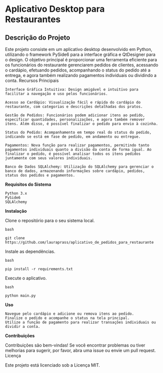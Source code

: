 # Aplicativo Desktop para Restaurantes
## Descrição do Projeto

Este projeto consiste em um aplicativo desktop desenvolvido em Python, utilizando o framework PySide6 para a interface gráfica e QtDesigner para o design. O objetivo principal é proporcionar uma ferramenta eficiente para os funcionários do restaurante gerenciarem pedidos de clientes, acessando o cardápio, efetuando pedidos, acompanhando o status do pedido até a entrega, e agora também realizando pagamentos individuais ou dividindo a conta.
Recursos Principais

    Interface Gráfica Intuitiva: Design amigável e intuitivo para facilitar a navegação e uso pelos funcionários.

    Acesso ao Cardápio: Visualização fácil e rápida do cardápio do restaurante, com categorias e descrições detalhadas dos pratos.

    Gestão de Pedidos: Funcionários podem adicionar itens ao pedido, especificar quantidades, personalizações, e agora também remover itens. Além disso, é possível finalizar o pedido para envio à cozinha.

    Status do Pedido: Acompanhamento em tempo real do status do pedido, indicando se está em fase de pedido, em andamento ou entregue.

    Pagamentos: Nova função para realizar pagamentos, permitindo tanto pagamentos individuais quanto a divisão da conta de forma igual. Ao finalizar o pedido, é possível analisar todos os itens pedidos juntamente com seus valores individuais.

    Banco de Dados SQLAlchemy: Utilização do SQLAlchemy para gerenciar o banco de dados, armazenando informações sobre cardápio, pedidos, status dos pedidos e pagamentos.

**Requisitos do Sistema**

    Python 3.x
    PySide6
    SQLAlchemy

**Instalação**

Clone o repositório para o seu sistema local.

    bash

    git clone https://github.com/lauraprass/aplicativo_de_pedidos_para_restaurante
    
Instale as dependências.
    
    bash
    
    pip install -r requirements.txt
    
Execute o aplicativo.
    
    bash

    python main.py

**Uso**

    Navegue pelo cardápio e adicione ou remova itens ao pedido.
    Finalize o pedido e acompanhe o status na tela principal.
    Utilize a função de pagamento para realizar transações individuais ou dividir a conta.

**Contribuições**

Contribuições são bem-vindas! Se você encontrar problemas ou tiver melhorias para sugerir, por favor, abra uma issue ou envie um pull request.
Licença

Este projeto está licenciado sob a Licença MIT.
